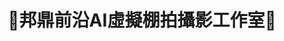 ---
title: 👕邦鼎前沿AI虛擬棚拍攝影工作室👕
emoji: 👕👔👚
colorFrom: yellow
colorTo: red
sdk: gradio
sdk_version: 4.36.1
app_file: app.py
pinned: false
license: cc-by-nc-sa-4.0
short_description: 👕邦鼎前沿AI虛擬棚拍攝影工作室，滿足你一切棚拍需求高效解決方案👚
---